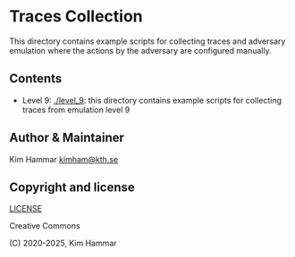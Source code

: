 # Traces Collection

This directory contains example scripts for collecting traces and adversary emulation where the actions by the 
adversary are configured manually.

## Contents

- Level 9: [./level_9](level_9): this directory contains example scripts for collecting traces from emulation level 9

## Author & Maintainer

Kim Hammar <kimham@kth.se>

## Copyright and license

[LICENSE](../../../LICENSE.md)

Creative Commons

(C) 2020-2025, Kim Hammar